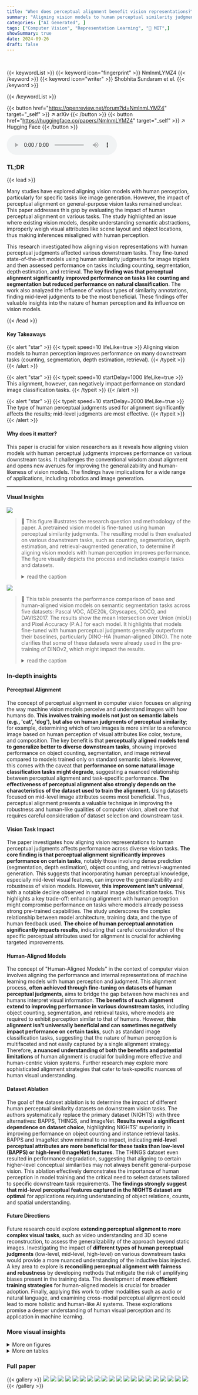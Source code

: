 ```yaml
---
title: "When does perceptual alignment benefit vision representations?"
summary: "Aligning vision models to human perceptual similarity judgments significantly boosts performance in diverse vision tasks like counting and segmentation, but surprisingly reduces performance in natural..."
categories: ["AI Generated", ]
tags: ["Computer Vision", "Representation Learning", "🏢 MIT",]
showSummary: true
date: 2024-09-26
draft: false
---
```


<br>

{{< keywordList >}}
{{< keyword icon="fingerprint" >}} NmlnmLYMZ4 {{< /keyword >}}
{{< keyword icon="writer" >}} Shobhita Sundaram et el. {{< /keyword >}}
 
{{< /keywordList >}}

{{< button href="https://openreview.net/forum?id=NmlnmLYMZ4" target="_self" >}}
↗ arXiv
{{< /button >}}
{{< button href="https://huggingface.co/papers/NmlnmLYMZ4" target="_self" >}}
↗ Hugging Face
{{< /button >}}



<audio controls>
    <source src="https://ai-paper-reviewer.com/NmlnmLYMZ4/podcast.wav" type="audio/wav">
    Your browser does not support the audio element.
</audio>


### TL;DR


{{< lead >}}

Many studies have explored aligning vision models with human perception, particularly for specific tasks like image generation. However, the impact of perceptual alignment on general-purpose vision tasks remained unclear. This paper addresses this gap by evaluating the impact of human perceptual alignment on various tasks.  The study highlighted an issue where existing vision models, despite understanding semantic abstractions, improperly weigh visual attributes like scene layout and object locations, thus making inferences misaligned with human perception.

This research investigated how aligning vision representations with human perceptual judgments affected various downstream tasks.  They fine-tuned state-of-the-art models using human similarity judgments for image triplets and then assessed performance on tasks including counting, segmentation, depth estimation, and retrieval.  **The key finding was that perceptual alignment significantly improved performance on tasks like counting and segmentation but reduced performance on natural classification**.  The work also analyzed the influence of various types of similarity annotations, finding mid-level judgments to be the most beneficial. These findings offer valuable insights into the nature of human perception and its influence on vision models.

{{< /lead >}}


#### Key Takeaways

{{< alert "star" >}}
{{< typeit speed=10 lifeLike=true >}} Aligning vision models to human perception improves performance on many downstream tasks (counting, segmentation, depth estimation, retrieval). {{< /typeit >}}
{{< /alert >}}

{{< alert "star" >}}
{{< typeit speed=10 startDelay=1000 lifeLike=true >}} This alignment, however, can negatively impact performance on standard image classification tasks. {{< /typeit >}}
{{< /alert >}}

{{< alert "star" >}}
{{< typeit speed=10 startDelay=2000 lifeLike=true >}} The type of human perceptual judgments used for alignment significantly affects the results; mid-level judgments are most effective. {{< /typeit >}}
{{< /alert >}}

#### Why does it matter?
This paper is crucial for vision researchers as it reveals how aligning vision models with human perceptual judgments improves performance on various downstream tasks. It challenges the conventional wisdom about alignment and opens new avenues for improving the generalizability and human-likeness of vision models.  The findings have implications for a wide range of applications, including robotics and image generation. 

------
#### Visual Insights



![](https://ai-paper-reviewer.com/NmlnmLYMZ4/figures_0_1.jpg)

> 🔼 This figure illustrates the research question and methodology of the paper.  A pretrained vision model is fine-tuned using human perceptual similarity judgments.  The resulting model is then evaluated on various downstream tasks, such as counting, segmentation, depth estimation, and retrieval-augmented generation, to determine if aligning vision models with human perception improves performance. The figure visually depicts the process and includes example tasks and datasets.
> <details>
> <summary>read the caption</summary>
> Figure 1: Does human perceptual alignment improve vision representations? Vision models have been shown to learn useful image representations through large-scale pretraining (e.g., CLIP, DINO). We find that additionally aligning these models to human perceptual judgments yields representations that improve upon the original backbones across many downstream tasks, including counting, segmentation, depth estimation, instance retrieval, and retrieval-augmented generation, while degrading performance in natural classification tasks. Our blog post and code are available at percep-align.github.io.
> </details>





![](https://ai-paper-reviewer.com/NmlnmLYMZ4/tables_4_1.jpg)

> 🔼 This table presents the performance comparison of base and human-aligned vision models on semantic segmentation tasks across five datasets: Pascal VOC, ADE20k, Cityscapes, COCO, and DAVIS2017.  The results show the mean Intersection over Union (mIoU) and Pixel Accuracy (P.A.) for each model.  It highlights that models fine-tuned with human perceptual judgments generally outperform their baselines, particularly DINO-HA (human-aligned DINO).  The note clarifies that some of these datasets were already used in the pre-training of DINOv2, which might impact the results.
> <details>
> <summary>read the caption</summary>
> Table 1: Base and human-aligned model performance on semantic segmentation. Aligned models largely outperform baselines, with DINO-HA achieving the highest performance across models for 4 out of 5 datasets. Note that Pascal VOC, ADE20k, and Cityscapes were included in DINOv2's retrieval pretraining. † indicates best score in the column.
> </details>





### In-depth insights


#### Perceptual Alignment
The concept of perceptual alignment in computer vision focuses on aligning the way machine vision models perceive and understand images with how humans do.  **This involves training models not just on semantic labels (e.g., 'cat', 'dog'), but also on human judgments of perceptual similarity**;  for example, determining which of two images is more similar to a reference image based on human perception of visual attributes like color, texture, and composition. The key benefit is that **perceptually aligned models tend to generalize better to diverse downstream tasks**, showing improved performance on object counting, segmentation, and image retrieval compared to models trained only on standard semantic labels. However, this comes with the caveat that **performance on some natural image classification tasks might degrade**, suggesting a nuanced relationship between perceptual alignment and task-specific performance.  **The effectiveness of perceptual alignment also strongly depends on the characteristics of the dataset used to train the alignment.**  Using datasets focused on mid-level image attributes seems most beneficial. Thus,  perceptual alignment presents a valuable technique in improving the robustness and human-like qualities of computer vision, albeit one that requires careful consideration of dataset selection and downstream task.

#### Vision Task Impact
The paper investigates how aligning vision representations to human perceptual judgments affects performance across diverse vision tasks.  **The core finding is that perceptual alignment significantly improves performance on certain tasks**, notably those involving dense prediction (segmentation, depth estimation), object counting, and retrieval-augmented generation. This suggests that incorporating human perceptual knowledge, especially mid-level visual features, can improve the generalizability and robustness of vision models.  However, **this improvement isn't universal**, with a notable decline observed in natural image classification tasks. This highlights a key trade-off: enhancing alignment with human perception might compromise performance on tasks where models already possess strong pre-trained capabilities.  The study underscores the complex relationship between model architecture, training data, and the type of human feedback used.   **The choice of human perceptual annotation significantly impacts results**, indicating that careful consideration of the specific perceptual attributes used for alignment is crucial for achieving targeted improvements.

#### Human-Aligned Models
The concept of "Human-Aligned Models" in the context of computer vision involves aligning the performance and internal representations of machine learning models with human perception and judgment.  This alignment process, **often achieved through fine-tuning on datasets of human perceptual judgments**, aims to bridge the gap between how machines and humans interpret visual information.  **The benefits of such alignment extend to improving performance in various downstream tasks**, including object counting, segmentation, and retrieval tasks, where models are required to exhibit perception similar to that of humans.  However, **this alignment isn't universally beneficial and can sometimes negatively impact performance on certain tasks**, such as standard image classification tasks, suggesting that the nature of human perception is multifaceted and not easily captured by a single alignment strategy.  Therefore, **a nuanced understanding of both the benefits and potential limitations** of human alignment is crucial for building more effective and human-centric vision systems.  Further research may explore more sophisticated alignment strategies that cater to task-specific nuances of human visual understanding.

#### Dataset Ablation
The goal of the dataset ablation is to determine the impact of different human perceptual similarity datasets on downstream vision tasks.  The authors systematically replace the primary dataset (NIGHTS) with three alternatives: BAPPS, THINGS, and ImageNet.  **Results reveal a significant dependence on dataset choice**, highlighting NIGHTS' superiority in improving performance on object counting and instance retrieval tasks.  BAPPS and ImageNet show minimal to no impact, indicating **mid-level perceptual attributes are more beneficial for these tasks than low-level (BAPPS) or high-level (ImageNet) features**.  The THINGS dataset even resulted in performance degradation, suggesting that aligning to certain higher-level conceptual similarities may not always benefit general-purpose vision. This ablation effectively demonstrates the importance of human perception in model training and the critical need to select datasets tailored to specific downstream task requirements.  **The findings strongly suggest that mid-level perceptual features captured in the NIGHTS dataset are optimal** for applications requiring understanding of object relations, counts, and spatial understanding.

#### Future Directions
Future research could explore **extending perceptual alignment to more complex visual tasks**, such as video understanding and 3D scene reconstruction, to assess the generalizability of the approach beyond static images.  Investigating the impact of **different types of human perceptual judgments** (low-level, mid-level, high-level) on various downstream tasks would provide a more nuanced understanding of the inductive bias injected.  A key area to explore is **reconciling perceptual alignment with fairness and robustness** by developing methods that mitigate the risk of amplifying biases present in the training data. The development of **more efficient training strategies** for human-aligned models is crucial for broader adoption.  Finally, applying this work to other modalities such as audio or natural language, and examining cross-modal perceptual alignment could lead to more holistic and human-like AI systems.  These explorations promise a deeper understanding of human visual perception and its application in machine learning.


### More visual insights

<details>
<summary>More on figures
</summary>


![](https://ai-paper-reviewer.com/NmlnmLYMZ4/figures_3_1.jpg)

> 🔼 This figure illustrates the feature extraction process for training with a patch-level objective.  The left side shows how the CLS (classification) token and patch embeddings are extracted from a vision transformer model (like DINO or DINOv2). These are then spatially average-pooled and concatenated. The right side demonstrates how these concatenated features are used in training with a hinge loss, which is the same loss used for the image-level objective.  This patch-level approach allows for incorporating human similarity judgments at a more granular level, aligning local features with global perceptual similarity.
> <details>
> <summary>read the caption</summary>
> Figure 2: Diagram of our feature extraction method when training with a patch-level objective. Left: We extract the CLS and patch embeddings from DINO and DINOv2, perform a spatial average-pool on the patch embeddings, and concatenate [CLS, patch] vectors. Right: We train these concatenated features with a hinge loss, identical to the image-level objective.
> </details>



![](https://ai-paper-reviewer.com/NmlnmLYMZ4/figures_5_1.jpg)

> 🔼 The figure illustrates the evaluation process of retrieval-augmented generation and shows the results of classification accuracy on various domains of VTAB. The left part describes the process where top 3 nearest image-prompt examples are retrieved and used to prompt OpenFlamingo before inputting the query image to perform classification. The right part presents a bar chart showing the classification accuracy with error bars across different domains.
> <details>
> <summary>read the caption</summary>
> Figure 3: Left: Diagram of evaluation setup for retrieval-augmented generation. We retrieve the top-3 nearest image-prompt examples for each datasets and prompt OpenFlamingo with them before inputting the query image. Right: Classification accuracy on VTAB [35] from wide-varying domains. Error bars indicate 95% confidence interval over 5 random seeds.
> </details>



![](https://ai-paper-reviewer.com/NmlnmLYMZ4/figures_6_1.jpg)

> 🔼 This figure shows visualizations of nearest neighbor examples retrieved using three different vision models (CLIP, DINO, and Ensemble) and their human-aligned counterparts for object counting tasks.  The goal is to demonstrate how aligning the models to human perceptual judgments improves the accuracy of the object count in the retrieved images. Each row represents a query image with a specific number of objects, followed by retrieved images from each model, showing that human-aligned models more often retrieve images with the correct object count.
> <details>
> <summary>read the caption</summary>
> Figure 4: Visualizations of nearest-neighbor examples retrieved by CLIP, DINO, and Ensemble models as well as their human-aligned versions. Overall, we see retrieved images with more accurate object counts in CLIP-HA, DINO-HA, and Ensemble-HA across multiple nearest neighbors.
> </details>



![](https://ai-paper-reviewer.com/NmlnmLYMZ4/figures_6_2.jpg)

> 🔼 This figure visualizes the results of nearest-neighbor image retrieval for different models (CLIP, DINO, Ensemble) and their human-aligned counterparts.  The goal is to demonstrate the improvement in object counting accuracy achieved by aligning the models with human perceptual judgments. Each set of images shows the query image and the top three retrieved images, highlighting how the human-aligned models tend to retrieve images with more accurate object counts than the base models.
> <details>
> <summary>read the caption</summary>
> Figure 4: Visualizations of nearest-neighbor examples retrieved by CLIP, DINO, and Ensemble models as well as their human-aligned versions. Overall, we see retrieved images with more accurate object counts in CLIP-HA, DINO-HA, and Ensemble-HA across multiple nearest neighbors.
> </details>



![](https://ai-paper-reviewer.com/NmlnmLYMZ4/figures_7_1.jpg)

> 🔼 This figure shows the improvement in accuracy for the instance retrieval task on the DeepFashion2 dataset after aligning the vision models to human perceptual judgments. The accuracy is shown for different vision models (CLIP, OpenCLIP, SynCLR, DINOv2, Ensemble, and DINO) and their corresponding human-aligned versions. The figure clearly demonstrates that human alignment significantly improves the performance across all models.
> <details>
> <summary>read the caption</summary>
> Figure 6: Performance improvements on the DeepFashion2 instance retrieval, task visualized by backbone and averaged across all k for top-k recall. Higher is better.
> </details>



![](https://ai-paper-reviewer.com/NmlnmLYMZ4/figures_7_2.jpg)

> 🔼 This figure shows examples of nearest-neighbor image retrieval results for three different models (CLIP, DINO, and Ensemble) and their human-aligned counterparts.  The goal is to assess how well each model can retrieve images with similar object counts to the query image.  The visualizations demonstrate that human-aligned models tend to retrieve images with more accurate object counts compared to their base counterparts.
> <details>
> <summary>read the caption</summary>
> Figure 4: Visualizations of nearest-neighbor examples retrieved by CLIP, DINO, and Ensemble models as well as their human-aligned versions. Overall, we see retrieved images with more accurate object counts in CLIP-HA, DINO-HA, and Ensemble-HA across multiple nearest neighbors.
> </details>



![](https://ai-paper-reviewer.com/NmlnmLYMZ4/figures_8_1.jpg)

> 🔼 This figure shows visualizations of nearest neighbor examples retrieved using CLIP, DINO, and Ensemble models, as well as their human-aligned counterparts. The goal is to demonstrate how human perceptual alignment impacts object counting accuracy. By comparing the retrieved images, it's shown that human-aligned models generally produce retrievals with more accurate object counts.
> <details>
> <summary>read the caption</summary>
> Figure 4: Visualizations of nearest-neighbor examples retrieved by CLIP, DINO, and Ensemble models as well as their human-aligned versions. Overall, we see retrieved images with more accurate object counts in CLIP-HA, DINO-HA, and Ensemble-HA across multiple nearest neighbors.
> </details>



![](https://ai-paper-reviewer.com/NmlnmLYMZ4/figures_16_1.jpg)

> 🔼 This figure displays bar charts showing the performance improvements on counting tasks (measured by RMSE) and instance retrieval tasks (measured by recall@k) when the models are fine-tuned using different datasets: NIGHTS, THINGS, BAPPS, ImageNet and a baseline of no fine-tuning.  The results indicate that fine-tuning with NIGHTS leads to the highest performance gains, while THINGS negatively impacts performance. Fine-tuning with BAPPS and ImageNet has minimal impact on performance.
> <details>
> <summary>read the caption</summary>
> Figure 8: Evaluations comparing dataset utility on counting tasks (lower RMSE is better) and DeepFashion2 instance retrieval (higher recall is better). Across each task, tuning on NIGHTS yields the largest improvements while THINGS worsens performance and BAPPS/ImageNet makes minimal changes.
> </details>



![](https://ai-paper-reviewer.com/NmlnmLYMZ4/figures_16_2.jpg)

> 🔼 This figure visualizes the results of nearest-neighbor image retrieval for different models (CLIP, DINO, Ensemble) and their human-aligned counterparts (CLIP-HA, DINO-HA, Ensemble-HA).  The goal is to demonstrate improved object counting accuracy in the human-aligned models. Each row shows a query image and its top 3 nearest neighbors for each model type, highlighting how the human-aligned models tend to return images with more accurate object counts.
> <details>
> <summary>read the caption</summary>
> Figure 4: Visualizations of nearest-neighbor examples retrieved by CLIP, DINO, and Ensemble models as well as their human-aligned versions. Overall, we see retrieved images with more accurate object counts in CLIP-HA, DINO-HA, and Ensemble-HA across multiple nearest neighbors.
> </details>



![](https://ai-paper-reviewer.com/NmlnmLYMZ4/figures_17_1.jpg)

> 🔼 This figure shows the results of ablating the training dataset used for aligning vision models to human perceptual judgments.  The three datasets compared against NIGHTS are BAPPS, THINGS, and ImageNet.  The figure demonstrates that training with the NIGHTS dataset leads to the best performance on both object counting and instance retrieval tasks, while training with THINGS leads to worse performance and using BAPPS or ImageNet has minimal effect.  This highlights the importance of using the appropriate dataset for aligning vision models to human perceptual judgments.
> <details>
> <summary>read the caption</summary>
> Figure 8: Evaluations comparing dataset utility on counting tasks (lower RMSE is better) and DeepFashion2 instance retrieval (higher recall is better). Across each task, tuning on NIGHTS yields the largest improvements while THINGS worsens performance and BAPPS/ImageNet makes minimal changes.
> </details>



![](https://ai-paper-reviewer.com/NmlnmLYMZ4/figures_17_2.jpg)

> 🔼 The figure shows the evaluation setup for retrieval-augmented generation using OpenFlamingo and the classification accuracy results on various VTAB datasets. The left panel illustrates the process of retrieving the top 3 nearest image-prompt examples for each dataset and using them as context for OpenFlamingo before feeding the query image. The right panel displays the classification accuracy across different datasets, with error bars representing the 95% confidence interval over 5 random seeds.  This helps to show the improvement in few-shot generalization abilities of the downstream multimodal VLM when using human-aligned models for retrieving relevant examples.
> <details>
> <summary>read the caption</summary>
> Figure 3: Left: Diagram of evaluation setup for retrieval-augmented generation. We retrieve the top-3 nearest image-prompt examples for each datasets and prompt OpenFlamingo with them before inputting the query image. Right: Classification accuracy on VTAB [35] from wide-varying domains. Error bars indicate 95% confidence interval over 5 random seeds.
> </details>



![](https://ai-paper-reviewer.com/NmlnmLYMZ4/figures_18_1.jpg)

> 🔼 This figure shows examples of top-3 image retrievals for different queries using both base and human-aligned models on the DeepFashion2 dataset. The goal is to retrieve images from a gallery that contain similar clothing items as the query image.  The figure visually demonstrates that human-aligned models, which have been fine-tuned using human perceptual similarity judgments, tend to retrieve more accurate and relevant results (matching clothing items) compared to the base models.
> <details>
> <summary>read the caption</summary>
> Figure 7: Examples of top-3 retrievals for a given query image on DeepFashion2. Overall, the human-aligned models return matching clothing items more frequently.
> </details>



![](https://ai-paper-reviewer.com/NmlnmLYMZ4/figures_18_2.jpg)

> 🔼 This figure visualizes the nearest neighbor examples retrieved by three different models (CLIP, DINO, and Ensemble) and their human-aligned counterparts for three different query images, each containing a different number of objects.  The goal is to demonstrate the improvement in object counting accuracy achieved by aligning the models to human perceptual judgments. The visualization shows that the human-aligned models tend to retrieve images with object counts closer to the query image's count.
> <details>
> <summary>read the caption</summary>
> Figure 4: Visualizations of nearest-neighbor examples retrieved by CLIP, DINO, and Ensemble models as well as their human-aligned versions. Overall, we see retrieved images with more accurate object counts in CLIP-HA, DINO-HA, and Ensemble-HA across multiple nearest neighbors.
> </details>



![](https://ai-paper-reviewer.com/NmlnmLYMZ4/figures_19_1.jpg)

> 🔼 This figure shows example triplets from four different datasets used in the paper to investigate the impact of different types of human similarity judgments on model performance.  The NIGHTS dataset features triplets with mid-level perceptual similarities, such as variations in object count, pose, layout, and color.  The BAPPS dataset contains triplets with low-level variations like color jitter, blur, and JPEG compression artifacts. THINGS triplets differ in high-level semantic concepts, and ImageNet triplets are composed of two images from the same category and one from a different category. The figure illustrates the differences in image variations across these datasets, highlighting the varied levels of perceptual similarity they represent.
> <details>
> <summary>read the caption</summary>
> Figure 15: Examples of triplets from the NIGHTS, BAPPS, THINGS, and ImageNet datasets, with the bordered images labeled as more similar to the reference (middle image in each triplet).
> </details>



</details>




<details>
<summary>More on tables
</summary>


![](https://ai-paper-reviewer.com/NmlnmLYMZ4/tables_5_1.jpg)
> 🔼 This table presents the results of the monocular depth estimation experiments.  It compares the performance of the original DINO and DINOv2 models against their human-aligned counterparts across three datasets: NYUv2, a transfer experiment from NYUv2 to 4D Light Field, and SUN-RGBD. The metrics used for evaluation are RMSE, AbsRel, log10, δ > 1.25, δ > 1.25<sup>2</sup>, and δ > 1.25<sup>3</sup>.  The results highlight the improved performance of human-aligned models, especially on the SUN-RGBD dataset, which was included in the DINOv2 pretraining data.  The table also shows strong generalization capabilities, evidenced by the improvement even on unseen data.
> <details>
> <summary>read the caption</summary>
> Table 2: Human-aligned DINO and DINOv2 performance on monocular depth estimation benchmarks. Note that NYUv2 and SUN-RGBD were included in DINOv2's retrieval pretraining set, yet human-aligned DINOV2 still outperforms the base model on SUN-RGBD. Along with the results on an unseen test data domain (train on NYUv2 → test on 4D Light Field), these results demonstrate strong generalization performance of models aligned to human perceptual judgments. † indicates best score in the column.
> </details>

![](https://ai-paper-reviewer.com/NmlnmLYMZ4/tables_6_1.jpg)
> 🔼 This table presents a comparison of the performance of base and human-aligned vision models on three object counting benchmarks: FSC147, CARPK, and Clevr-Count.  The results show the mean absolute error (MAE) and root mean squared error (RMSE) for each model.  Despite the fact that the FSC147 and CARPK datasets contain object counts far exceeding those in the training data, human-aligned models consistently outperform their base counterparts.
> <details>
> <summary>read the caption</summary>
> Table 3: Error comparisons for base and human-aligned models on standard counting benchmarks. Though FSC147 and CARPK have examples with extreme object counts (tens and hundreds) unseen in the NIGHTS data, human-aligned models still achieve higher performance in each pair. † indicates best score in the column, lower is better.
> </details>

![](https://ai-paper-reviewer.com/NmlnmLYMZ4/tables_7_1.jpg)
> 🔼 This table presents the performance of various vision models (both base and human-aligned versions) on the DeepFashion2 instance retrieval benchmark. The benchmark involves retrieving images containing similar clothing items from a gallery of images given a query image.  The table shows the top-1, top-3, and top-5 recall scores, indicating the percentage of queries where the correct matching image was found within the top 1, 3, or 5 retrieved images, respectively. Higher recall scores denote better performance.
> <details>
> <summary>read the caption</summary>
> Table 4: Top-1, -3, and -5 recall scores for instance retrieval on DeepFashion2. † indicates best score in the column, higher is better.
> </details>

![](https://ai-paper-reviewer.com/NmlnmLYMZ4/tables_15_1.jpg)
> 🔼 This table presents the results of semantic segmentation experiments comparing the performance of base and human-aligned vision models (DINO and DINOv2) across five datasets.  It shows that aligning models to human perceptual judgments improves performance on most datasets, particularly DINO-HA, with some exceptions possibly due to datasets already present in the training of the DINOv2 model.
> <details>
> <summary>read the caption</summary>
> Table 1: Base and human-aligned model performance on semantic segmentation. Aligned models largely outperform baselines, with DINO-HA achieving the highest performance across models for 4 out of 5 datasets. Note that Pascal VOC, ADE20k, and Cityscapes were included in DINOv2's retrieval pretraining. † indicates best score in the column.
> </details>

![](https://ai-paper-reviewer.com/NmlnmLYMZ4/tables_16_1.jpg)
> 🔼 This table presents the performance of various vision models (both base and human-aligned versions) on a subset of the VTAB benchmark focusing on structured datasets.  The results show the accuracy of each model on several tasks that evaluate different aspects of visual understanding, such as object counting, distance estimation, and scene layout analysis. The table helps in evaluating the impact of aligning vision models to human perceptual judgments on these specific structured tasks.
> <details>
> <summary>read the caption</summary>
> Table 6: Performance on VTAB structured subset.
> </details>

![](https://ai-paper-reviewer.com/NmlnmLYMZ4/tables_18_1.jpg)
> 🔼 This table presents the results of monocular depth estimation experiments using DINO and DINOv2 models, both with and without human perceptual alignment.  The results are shown for different metrics (RMSE, AbsRel, log10, δ > 1.25, δ > 1.252, δ > 1.253) and datasets (NYUv2, NYUv2 → 4D LF, SUN-RGBD).  The '+' symbol indicates that the aligned model outperforms the baseline. The key finding is that human-aligned models not only perform better on in-distribution datasets but also generalize well to out-of-distribution datasets.  The table highlights that alignment with human perception improves the model's depth estimation ability and its generalization capabilities.
> <details>
> <summary>read the caption</summary>
> Table 2: Human-aligned DINO and DINOv2 performance on monocular depth estimation benchmarks. Note that NYUv2 and SUN-RGBD were included in DINOv2's retrieval pretraining set, yet human-aligned DINOV2 still outperforms the base model on SUN-RGBD. Along with the results on an unseen test data domain (train on NYUv2 → test on 4D Light Field), these results demonstrate strong generalization performance of models aligned to human perceptual judgments. † indicates best score in the column.
> </details>

![](https://ai-paper-reviewer.com/NmlnmLYMZ4/tables_20_1.jpg)
> 🔼 This table presents the results of semantic segmentation experiments.  It compares the performance of baseline models (DINO and DINOv2) against their human-aligned counterparts (DINO-HA and DINOv2-HA) across five datasets: Pascal VOC, ADE20k, Cityscapes, COCO, and DAVIS2017. The table shows that human alignment generally improves performance, especially for DINO-HA, with improvements in mIoU (mean Intersection over Union) and PA (Pixel Accuracy).  It notes that three of the datasets were already used in the pretraining of the DINOv2 model, which might affect the results.
> <details>
> <summary>read the caption</summary>
> Table 1: Base and human-aligned model performance on semantic segmentation. Aligned models largely outperform baselines, with DINO-HA achieving the highest performance across models for 4 out of 5 datasets. Note that Pascal VOC, ADE20k, and Cityscapes were included in DINOv2's retrieval pretraining. † indicates best score in the column.
> </details>

![](https://ai-paper-reviewer.com/NmlnmLYMZ4/tables_20_2.jpg)
> 🔼 This table presents the results of semantic segmentation experiments using both base and human-aligned vision models.  It compares the performance (mIoU and Pixel Accuracy) of different models on five standard datasets (Pascal VOC, ADE20K, Cityscapes, COCO, and DAVIS2017).  The results demonstrate that aligning vision models with human perceptual judgments generally improves performance on semantic segmentation tasks, particularly for the DINO-HA model.  The table notes that three of the datasets were used in the pretraining of one of the base models (DINOv2), which could be a confounding factor.
> <details>
> <summary>read the caption</summary>
> Table 1: Base and human-aligned model performance on semantic segmentation. Aligned models largely outperform baselines, with DINO-HA achieving the highest performance across models for 4 out of 5 datasets. Note that Pascal VOC, ADE20k, and Cityscapes were included in DINOv2's retrieval pretraining. † indicates best score in the column.
> </details>

</details>




### Full paper

{{< gallery >}}
<img src="https://ai-paper-reviewer.com/NmlnmLYMZ4/1.png" class="grid-w50 md:grid-w33 xl:grid-w25" />
<img src="https://ai-paper-reviewer.com/NmlnmLYMZ4/2.png" class="grid-w50 md:grid-w33 xl:grid-w25" />
<img src="https://ai-paper-reviewer.com/NmlnmLYMZ4/3.png" class="grid-w50 md:grid-w33 xl:grid-w25" />
<img src="https://ai-paper-reviewer.com/NmlnmLYMZ4/4.png" class="grid-w50 md:grid-w33 xl:grid-w25" />
<img src="https://ai-paper-reviewer.com/NmlnmLYMZ4/5.png" class="grid-w50 md:grid-w33 xl:grid-w25" />
<img src="https://ai-paper-reviewer.com/NmlnmLYMZ4/6.png" class="grid-w50 md:grid-w33 xl:grid-w25" />
<img src="https://ai-paper-reviewer.com/NmlnmLYMZ4/7.png" class="grid-w50 md:grid-w33 xl:grid-w25" />
<img src="https://ai-paper-reviewer.com/NmlnmLYMZ4/8.png" class="grid-w50 md:grid-w33 xl:grid-w25" />
<img src="https://ai-paper-reviewer.com/NmlnmLYMZ4/9.png" class="grid-w50 md:grid-w33 xl:grid-w25" />
<img src="https://ai-paper-reviewer.com/NmlnmLYMZ4/10.png" class="grid-w50 md:grid-w33 xl:grid-w25" />
<img src="https://ai-paper-reviewer.com/NmlnmLYMZ4/11.png" class="grid-w50 md:grid-w33 xl:grid-w25" />
<img src="https://ai-paper-reviewer.com/NmlnmLYMZ4/12.png" class="grid-w50 md:grid-w33 xl:grid-w25" />
<img src="https://ai-paper-reviewer.com/NmlnmLYMZ4/13.png" class="grid-w50 md:grid-w33 xl:grid-w25" />
<img src="https://ai-paper-reviewer.com/NmlnmLYMZ4/14.png" class="grid-w50 md:grid-w33 xl:grid-w25" />
<img src="https://ai-paper-reviewer.com/NmlnmLYMZ4/15.png" class="grid-w50 md:grid-w33 xl:grid-w25" />
<img src="https://ai-paper-reviewer.com/NmlnmLYMZ4/16.png" class="grid-w50 md:grid-w33 xl:grid-w25" />
<img src="https://ai-paper-reviewer.com/NmlnmLYMZ4/17.png" class="grid-w50 md:grid-w33 xl:grid-w25" />
<img src="https://ai-paper-reviewer.com/NmlnmLYMZ4/18.png" class="grid-w50 md:grid-w33 xl:grid-w25" />
<img src="https://ai-paper-reviewer.com/NmlnmLYMZ4/19.png" class="grid-w50 md:grid-w33 xl:grid-w25" />
<img src="https://ai-paper-reviewer.com/NmlnmLYMZ4/20.png" class="grid-w50 md:grid-w33 xl:grid-w25" />
{{< /gallery >}}